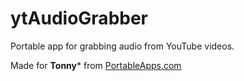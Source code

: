 # ytAudioGrabber
Portable app for grabbing audio from YouTube videos.

Made for **Tonny*** from [PortableApps.com](https://portableapps.com/node/64420)
